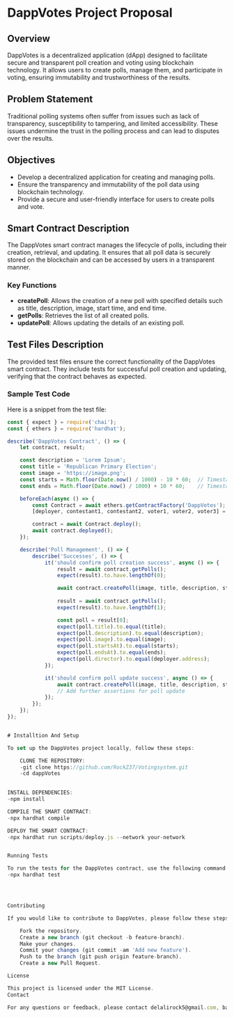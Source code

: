 # DappVotes Project Proposal

## Overview

DappVotes is a decentralized application (dApp) designed to facilitate secure and transparent poll creation and voting using blockchain technology. It allows users to create polls, manage them, and participate in voting, ensuring immutability and trustworthiness of the results.

## Problem Statement

Traditional polling systems often suffer from issues such as lack of transparency, susceptibility to tampering, and limited accessibility. These issues undermine the trust in the polling process and can lead to disputes over the results.

## Objectives

- Develop a decentralized application for creating and managing polls.
- Ensure the transparency and immutability of the poll data using blockchain technology.
- Provide a secure and user-friendly interface for users to create polls and vote.

## Smart Contract Description

The DappVotes smart contract manages the lifecycle of polls, including their creation, retrieval, and updating. It ensures that all poll data is securely stored on the blockchain and can be accessed by users in a transparent manner.

### Key Functions

- **createPoll**: Allows the creation of a new poll with specified details such as title, description, image, start time, and end time.
- **getPolls**: Retrieves the list of all created polls.
- **updatePoll**: Allows updating the details of an existing poll.

## Test Files Description

The provided test files ensure the correct functionality of the DappVotes smart contract. They include tests for successful poll creation and updating, verifying that the contract behaves as expected.

### Sample Test Code

Here is a snippet from the test file:

```javascript
const { expect } = require('chai');
const { ethers } = require('hardhat');

describe('DappVotes Contract', () => {
    let contract, result;

    const description = 'Lorem Ipsum';
    const title = 'Republican Primary Election';
    const image = 'https://image.png';
    const starts = Math.floor(Date.now() / 1000) - 10 * 60;  // Timestamp in seconds
    const ends = Math.floor(Date.now() / 1000) + 10 * 60;    // Timestamp in seconds

    beforeEach(async () => {
        const Contract = await ethers.getContractFactory('DappVotes');
        [deployer, contestant1, contestant2, voter1, voter2, voter3] = await ethers.getSigners();

        contract = await Contract.deploy();
        await contract.deployed();
    });

    describe('Poll Management', () => {
        describe('Successes', () => {
            it('should confirm poll creation success', async () => {
                result = await contract.getPolls();
                expect(result).to.have.lengthOf(0);

                await contract.createPoll(image, title, description, starts, ends);
                
                result = await contract.getPolls();
                expect(result).to.have.lengthOf(1);

                const poll = result[0];
                expect(poll.title).to.equal(title);
                expect(poll.description).to.equal(description);
                expect(poll.image).to.equal(image);
                expect(poll.startsAt).to.equal(starts);
                expect(poll.endsAt).to.equal(ends);
                expect(poll.director).to.equal(deployer.address);
            });

            it('should confirm poll update success', async () => {
                await contract.createPoll(image, title, description, starts, ends);
                // Add further assertions for poll update
            });
        });
    });
});


# Installtion And Setup

To set up the DappVotes project locally, follow these steps:

    CLONE THE REPOSITORY:
    -git clone https://github.com/RockZ37/Votingsystem.git
    -cd dappVotes
    

INSTALL DEPENDENCIES:
-npm install

COMPILE THE SMART CONTRACT:
-npx hardhat compile

DEPLOY THE SMART CONTRACT:
-npx hardhat run scripts/deploy.js --network your-network


Running Tests

To run the tests for the DappVotes contract, use the following command:
-npx hardhat test




Contributing

If you would like to contribute to DappVotes, please follow these steps:

    Fork the repository.
    Create a new branch (git checkout -b feature-branch).
    Make your changes.
    Commit your changes (git commit -am 'Add new feature').
    Push to the branch (git push origin feature-branch).
    Create a new Pull Request.

License

This project is licensed under the MIT License.
Contact

For any questions or feedback, please contact delalirock5@gmail.com, bamenorhu8@gmail.com.



